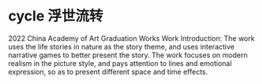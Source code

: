 # cycle 浮世流转
2022 China Academy of Art <Animation and Game School> Graduation Works
Work Introduction: The work uses the life stories in nature as the story theme, and uses interactive narrative games to better present the story. The work focuses on modern realism in the picture style, and pays attention to lines and emotional expression, so as to present different space and time effects.

